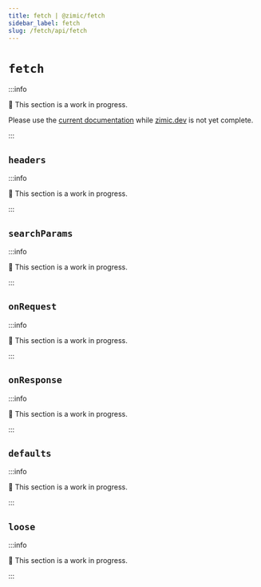```yaml
---
title: fetch | @zimic/fetch
sidebar_label: fetch
slug: /fetch/api/fetch
---
```


# `fetch`

:::info

🚧 This section is a work in progress.

Please use the [current documentation](https://github.com/zimicjs/zimic/wiki) while [zimic.dev](/) is not yet complete.

:::

## `headers`

:::info

🚧 This section is a work in progress.

:::

## `searchParams`

:::info

🚧 This section is a work in progress.

:::

## `onRequest`

:::info

🚧 This section is a work in progress.

:::

## `onResponse`

:::info

🚧 This section is a work in progress.

:::

## `defaults`

:::info

🚧 This section is a work in progress.

:::

## `loose`

:::info

🚧 This section is a work in progress.

:::
